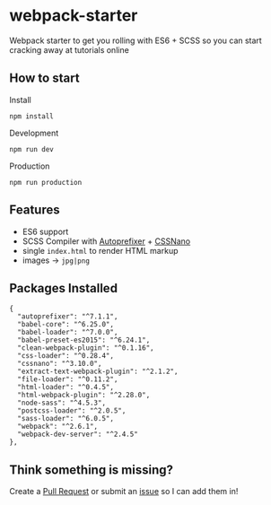 # webpack-starter
Webpack starter to get you rolling with ES6 + SCSS so you can start cracking away at tutorials online

## How to start

Install

`npm install`

Development

`npm run dev`

Production

`npm run production`


## Features

- ES6 support
- SCSS Compiler with [Autoprefixer](https://github.com/postcss/autoprefixer) + [CSSNano](http://cssnano.co)
- single `index.html` to render HTML markup
- images -> `jpg|png`

## Packages Installed

```
{
  "autoprefixer": "^7.1.1",
  "babel-core": "^6.25.0",
  "babel-loader": "^7.0.0",
  "babel-preset-es2015": "^6.24.1",
  "clean-webpack-plugin": "^0.1.16",
  "css-loader": "^0.28.4",
  "cssnano": "^3.10.0",
  "extract-text-webpack-plugin": "^2.1.2",
  "file-loader": "^0.11.2",
  "html-loader": "^0.4.5",
  "html-webpack-plugin": "^2.28.0",
  "node-sass": "^4.5.3",
  "postcss-loader": "^2.0.5",
  "sass-loader": "^6.0.5",
  "webpack": "^2.6.1",
  "webpack-dev-server": "^2.4.5"
},
```

## Think something is missing?

Create a [Pull Request](https://github.com/xavianaxw/webpack-starter/compare) or submit an [issue](https://github.com/xavianaxw/webpack-starter/issues/new) so I can add them in!
